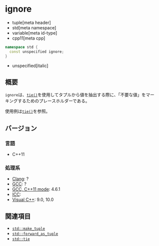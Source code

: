 # ignore
* tuple[meta header]
* std[meta namespace]
* variable[meta id-type]
* cpp11[meta cpp]

```cpp
namespace std {
  const unspecified ignore;
}
```
* unspecified[italic]

## 概要
`ignore`は、[`tie()`](tie.md)を使用してタプルから値を抽出する際に、「不要な値」をマーキングするためのプレースホルダーである。

使用例は[`tie()`](tie.md)を参照。


## バージョン
### 言語
- C++11

### 処理系
- [Clang](/implementation.md#clang): ?
- [GCC](/implementation.md#gcc): ?
- [GCC, C++11 mode](/implementation.md#gcc): 4.6.1
- [ICC](/implementation.md#icc): 
- [Visual C++](/implementation.md#visual_cpp): 9.0, 10.0


## 関連項目
- [`std::make_tuple`](make_tuple.md)
- [`std::forward_as_tuple`](forward_as_tuple.md)
- [`std::tie`](tie.md)

